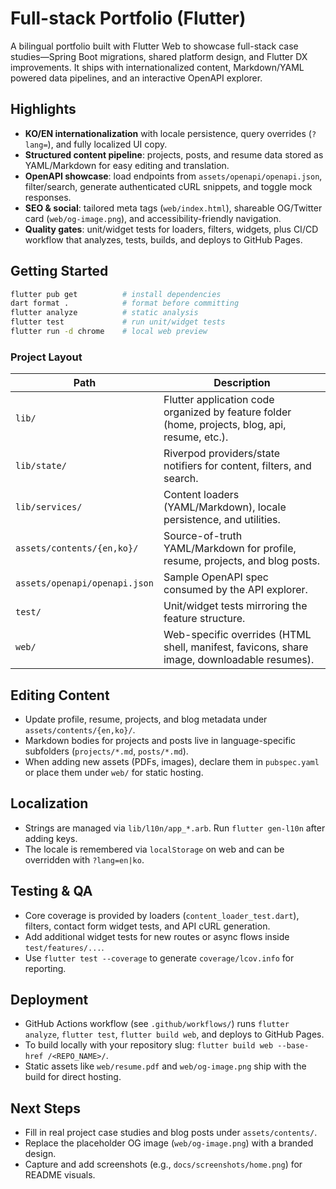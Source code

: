 # Full-stack Portfolio (Flutter)

A bilingual portfolio built with Flutter Web to showcase full-stack case studies—Spring Boot migrations, shared platform design, and Flutter DX improvements. It ships with internationalized content, Markdown/YAML powered data pipelines, and an interactive OpenAPI explorer.

## Highlights
- **KO/EN internationalization** with locale persistence, query overrides (`?lang=`), and fully localized UI copy.
- **Structured content pipeline**: projects, posts, and resume data stored as YAML/Markdown for easy editing and translation.
- **OpenAPI showcase**: load endpoints from `assets/openapi/openapi.json`, filter/search, generate authenticated cURL snippets, and toggle mock responses.
- **SEO & social**: tailored meta tags (`web/index.html`), shareable OG/Twitter card (`web/og-image.png`), and accessibility-friendly navigation.
- **Quality gates**: unit/widget tests for loaders, filters, widgets, plus CI/CD workflow that analyzes, tests, builds, and deploys to GitHub Pages.

## Getting Started
```bash
flutter pub get          # install dependencies
dart format .            # format before committing
flutter analyze          # static analysis
flutter test             # run unit/widget tests
flutter run -d chrome    # local web preview
```

### Project Layout
| Path | Description |
| --- | --- |
| `lib/` | Flutter application code organized by feature folder (home, projects, blog, api, resume, etc.). |
| `lib/state/` | Riverpod providers/state notifiers for content, filters, and search. |
| `lib/services/` | Content loaders (YAML/Markdown), locale persistence, and utilities. |
| `assets/contents/{en,ko}/` | Source-of-truth YAML/Markdown for profile, resume, projects, and blog posts. |
| `assets/openapi/openapi.json` | Sample OpenAPI spec consumed by the API explorer. |
| `test/` | Unit/widget tests mirroring the feature structure. |
| `web/` | Web-specific overrides (HTML shell, manifest, favicons, share image, downloadable resumes). |

## Editing Content
- Update profile, resume, projects, and blog metadata under `assets/contents/{en,ko}/`.
- Markdown bodies for projects and posts live in language-specific subfolders (`projects/*.md`, `posts/*.md`).
- When adding new assets (PDFs, images), declare them in `pubspec.yaml` or place them under `web/` for static hosting.

## Localization
- Strings are managed via `lib/l10n/app_*.arb`. Run `flutter gen-l10n` after adding keys.
- The locale is remembered via `localStorage` on web and can be overridden with `?lang=en|ko`.

## Testing & QA
- Core coverage is provided by loaders (`content_loader_test.dart`), filters, contact form widget tests, and API cURL generation.
- Add additional widget tests for new routes or async flows inside `test/features/...`.
- Use `flutter test --coverage` to generate `coverage/lcov.info` for reporting.

## Deployment
- GitHub Actions workflow (see `.github/workflows/`) runs `flutter analyze`, `flutter test`, `flutter build web`, and deploys to GitHub Pages.
- To build locally with your repository slug: `flutter build web --base-href /<REPO_NAME>/`.
- Static assets like `web/resume.pdf` and `web/og-image.png` ship with the build for direct hosting.

## Next Steps
- Fill in real project case studies and blog posts under `assets/contents/`.
- Replace the placeholder OG image (`web/og-image.png`) with a branded design.
- Capture and add screenshots (e.g., `docs/screenshots/home.png`) for README visuals.
